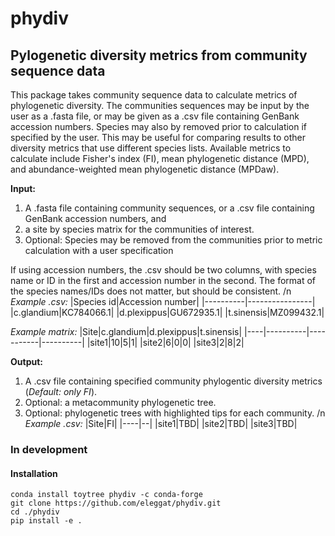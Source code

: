 # phydiv
## Pylogenetic diversity metrics from community sequence data
This package takes community sequence data to calculate metrics of phylogenetic diversity. The communities sequences may be input by the user as a .fasta file, or may be given as a .csv file containing GenBank accession numbers. Species may also by removed prior to calculation if specified by the user. This may be useful for comparing results to other diversity metrics that use different species lists. Available metrics to calculate include Fisher's index (FI), mean phylogenetic distance (MPD), and abundance-weighted mean phylogenetic distance (MPDaw).

**Input:**
1. A .fasta file containing community sequences, or a .csv file containing GenBank accession numbers, and
2. a site by species matrix for the communities of interest.
3. Optional: Species may be removed from the communities prior to metric calculation with a user specification

If using accession numbers, the .csv should be two columns, with species name or ID in the first and accession number in the second. The format of the species names/IDs does not matter, but should be consistent.
/n
*Example .csv:*
|Species id|Accession number|
|----------|----------------|
|c.glandium|KC784066.1|
|d.plexippus|GU672935.1|
|t.sinensis|MZ099432.1|

*Example matrix:*
|Site|c.glandium|d.plexippus|t.sinensis|
|----|----------|-----------|----------|
|site1|10|5|1|
|site2|6|0|0|
|site3|2|8|2|


**Output:** 
1. A .csv file containing specified community phylogentic diversity metrics (*Default: only FI*).
2. Optional: a metacommunity phylogenetic tree.
3. Optional: phylogenetic trees with highlighted tips for each community.
/n
*Example .csv:*
|Site|FI|
|----|--|
|site1|TBD|
|site2|TBD|
|site3|TBD|


### In development

#### Installation
```
conda install toytree phydiv -c conda-forge
git clone https://github.com/eleggat/phydiv.git
cd ./phydiv
pip install -e .
```





